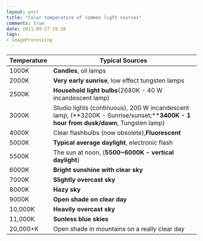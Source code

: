 ```yaml
---
layout: post
title: "Color temperature of common light sources"
comments: true
date: 2011-09-27 19:28
tags:
- ImageProcessing
---
```


Temperature | Typical Sources
------------|----------------------
1000K | **Candles**, oil lamps
2000K | **Very early sunrise**, low effect tungsten lamps
2500K | **Household light bulbs**(2680K - 40 W incandescent lamp)
3000K | Studio lights (continuous), 200 W incandescent lamp, (**3200K - Sunrise/sunset;****3400K - 1 hour from dusk/dawn**, Tungsten lamp)
4000K | Clear flashbulbs (now obsolete),**Fluorescent**
5000K | **Typical average daylight**, electronic flash
5500K | The sun at noon, (**5500~6000K - vertical daylight**)
6000K | **Bright sunshine with clear sky**
7000K | **Slightly overcast sky**
8000K | **Hazy sky**
9000K | **Open shade on clear day**
10,000K | **Heavily overcast sky**
11,000K | **Sunless blue skies**
20,000+K | Open shade in mountains on a really clear day
